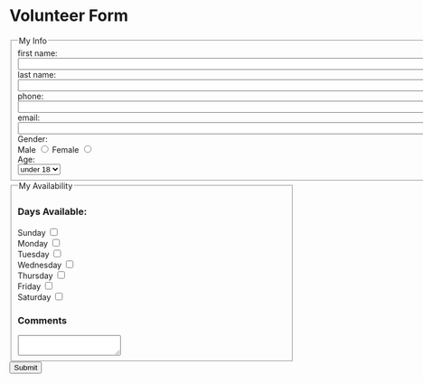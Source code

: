 <!DOCTYPE html>
<html lang="en">
 <head>
  <meta charset="utf-8">
  <title>Document</title>
 </head>
<body>
  <h1>Volunteer Form</h1>
  <form action="http://bloomingdale.sat.iit.edu/kriedan/lab3formscript.php" method="post">
    <fieldset>
      <legend>My Info</legend>
      <div><label>first name: <input size="100" type="text" name="first_name_field"></label></div>
      <div><label>last name: <input size="100" type="text" name="last_name_field"></label></div>
      <div><label>phone: <input size="100" type="text" name="phone_field"></label></div>
      <div><label>email: <input size="100" type="text" name="email_field"></label></div>
      <div>Gender: </div>
      <div>
        <label>Male <input type="radio" name="gender_field" value="male"></label>
        <label>Female <input type="radio" name="gender_field" value="female"></label>
      </div>
      <div>Age: </div>
      <select name="age_field">
        <option>under 18</option>
        <option>over 18</option>
      </select>
    </fieldset>
    <fieldset>
      <legend>My Availability</legend>
      <h3>Days Available:</h3>
      <div>
        <div><label>Sunday <input type="checkbox" name="available_field[]" value="sunday"></label></div>
        <div><label>Monday <input type="checkbox" name="available_field[]" value="monday"></label></div>
        <div><label>Tuesday <input type="checkbox" name="available_field[]" value="tuesday"></label></div>
        <div><label>Wednesday <input type="checkbox" name="available_field[]" value="wednesday"></label></div>
        <div><label>Thursday <input type="checkbox" name="available_field[]" value="thursday"></label></div>
        <div><label>Friday <input type="checkbox" name="available_field[]" value="friday"></label></div>
        <div><label>Saturday <input type="checkbox" name="available_field[]" value="saturday"></label></div>
        <h3>Comments</h3>
        <textarea name="comments_field"></textarea>
      </div>
    </fieldset>
    <input type="hidden" name="hidden_field" value="dkriegls">
    <input type="submit">
  </form>
</body>
</html>